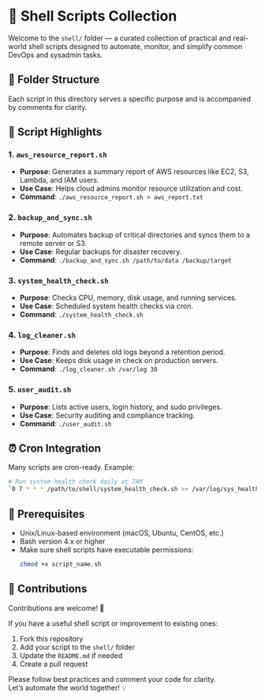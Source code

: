 # 🐚 Shell Scripts Collection

Welcome to the `shell/` folder — a curated collection of practical and real-world shell scripts designed to automate, monitor, and simplify common DevOps and sysadmin tasks.

## 📁 Folder Structure

Each script in this directory serves a specific purpose and is accompanied by comments for clarity.


## 📜 Script Highlights

### 1. `aws_resource_report.sh`
- **Purpose**: Generates a summary report of AWS resources like EC2, S3, Lambda, and IAM users.
- **Use Case**: Helps cloud admins monitor resource utilization and cost.
- **Command**: `./aws_resource_report.sh > aws_report.txt`

### 2. `backup_and_sync.sh`
- **Purpose**: Automates backup of critical directories and syncs them to a remote server or S3.
- **Use Case**: Regular backups for disaster recovery.
- **Command**: `./backup_and_sync.sh /path/to/data /backup/target`

### 3. `system_health_check.sh`
- **Purpose**: Checks CPU, memory, disk usage, and running services.
- **Use Case**: Scheduled system health checks via cron.
- **Command**: `./system_health_check.sh`

### 4. `log_cleaner.sh`
- **Purpose**: Finds and deletes old logs beyond a retention period.
- **Use Case**: Keeps disk usage in check on production servers.
- **Command**: `./log_cleaner.sh /var/log 30`

### 5. `user_audit.sh`
- **Purpose**: Lists active users, login history, and sudo privileges.
- **Use Case**: Security auditing and compliance tracking.
- **Command**: `./user_audit.sh`

## ⏰ Cron Integration
Many scripts are cron-ready. Example:
```bash
# Run system health check daily at 7AM
`0 7 * * * /path/to/shell/system_health_check.sh >> /var/log/sys_health.log`
```
## 🧰 Prerequisites
- Unix/Linux-based environment (macOS, Ubuntu, CentOS, etc.)
- Bash version 4.x or higher
- Make sure shell scripts have executable permissions:
  ```bash
  chmod +x script_name.sh

## 🙌 Contributions
Contributions are welcome! 🚀

If you have a useful shell script or improvement to existing ones:
1. Fork this repository
2. Add your script to the `shell/` folder
3. Update the `README.md` if needed
4. Create a pull request

Please follow best practices and comment your code for clarity.  
Let’s automate the world together! 💡
